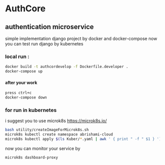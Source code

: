 # AuthCore
## authentication microservice 

simple implementation django project by docker and docker-compose
now you can test run django by kubernetes

### local run :

```bash
docker build -t authcordevelop -f Dockerfile.developer .
docker-compose up
```

#### after your work

```bash
press ctrl+c
docker-compose down
```

### for run in kubernetes

i suggest you to use microk8s https://microk8s.io/

```bash
bash utility/createImageForMicrok8s.sh
microk8s kubectl create namespace abrishami-cloud
microk8s kubectl apply $(ls Kuber/*.yaml | awk ' { print " -f " $1 } ')
```

now you can monitor your service by

```bash
microk8s dashboard-proxy
```